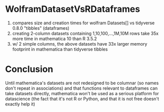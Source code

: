 # WolframDatasetVsRDataframes
1. compares size and creation times for wolfram Datasets[] vs tidyverse 0.8.0 "tibbles" (dataframes)
2. creating 2-column datasets containing 1,10,100,...,1M,10M rows take 35x more time in mathematica 10 than R 3.5.2
3. w/ 2 simple columns, the above datasets have 33x larger memory footprint in mathematica than tidyverse tibbles

# Conclusion
Until mathematica's datasets are not redesigned to be columnar (so names don't repeat in associations) and that functions relevant to dataframes can take datasets directly, mathematica won't be used as a serious platform for datascience (the fact that it's not R or Python, and that it is not free doesn't exactly help it)
